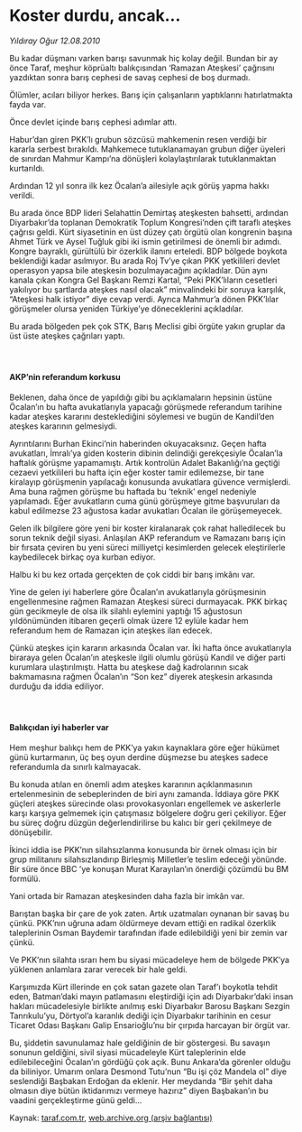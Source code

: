 # Koster durdu, ancak...

*Yıldıray Oğur 12.08.2010*

<div class="yazi"><p>Bu kadar düşmanı varken barışı savunmak hiç kolay değil. Bundan bir ay önce Taraf, meşhur köprüaltı balıkçısından ‘Ramazan Ateşkesi’ çağrısını yazdıktan sonra barış cephesi de savaş cephesi de boş durmadı.</p>
<p>Ölümler, acıları biliyor herkes. Barış için çalışanların yaptıklarını hatırlatmakta fayda var.</p>
<p>Önce devlet içinde barış cephesi adımlar attı.</p>
<p>Habur’dan giren PKK’lı grubun sözcüsü mahkemenin resen verdiği bir kararla serbest bırakıldı. Mahkemece tutuklanamayan grubun diğer üyeleri de sınırdan Mahmur Kampı’na dönüşleri kolaylaştırılarak tutuklanmaktan kurtarıldı.</p>
<p>Ardından 12 yıl sonra ilk kez Öcalan’a ailesiyle açık görüş yapma hakkı verildi.</p>
<p>Bu arada önce BDP lideri Selahattin Demirtaş ateşkesten bahsetti, ardından Diyarbakır’da toplanan Demokratik Toplum Kongresi’nden çift taraflı ateşkes çağrısı geldi. Kürt siyasetinin en üst düzey çatı örgütü olan kongrenin başına Ahmet Türk ve Aysel Tuğluk gibi iki ismin getirilmesi de önemli bir adımdı. Kongre bayraklı, gürültülü bir özerklik ilanını erteledi. BDP bölgede boykota beklendiği kadar asılmıyor. Bu arada Roj Tv’ye çıkan PKK yetkilileri devlet operasyon yapsa bile ateşkesin bozulmayacağını açıkladılar. Dün aynı kanala çıkan Kongra Gel Başkanı Remzi Kartal, “Peki PKK’lıların cesetleri yakılıyor bu şartlarda ateşkes nasıl olacak” minvalindeki bir soruya karşılık, “Ateşkesi halk istiyor” diye cevap verdi. Ayrıca Mahmur’a dönen PKK’lılar görüşmeler olursa yeniden Türkiye’ye döneceklerini açıkladılar.</p>
<p>Bu arada bölgeden pek çok STK, Barış Meclisi gibi örgüte yakın gruplar da üst üste ateşkes çağrıları yaptı.</p>
<h4> </h4>
<h4>AKP’nin referandum korkusu</h4>
<p>Beklenen, daha önce de yapıldığı gibi bu açıklamaların hepsinin üstüne Öcalan’ın bu hafta avukatlarıyla yapacağı görüşmede referandum tarihine kadar ateşkes kararını desteklediğini söylemesi ve bugün de Kandil’den ateşkes kararının gelmesiydi.</p>
<p>Ayrıntılarını Burhan Ekinci’nin haberinden okuyacaksınız. Geçen hafta avukatları, İmralı’ya giden kosterin dibinin delindiği gerekçesiyle Öcalan’la haftalık görüşme yapamamıştı. Artık kontrolün Adalet Bakanlığı’na geçtiği cezaevi yetkilileri bu hafta için eğer koster tamir edilemezse, bir tane kiralayıp görüşmenin yapılacağı konusunda avukatlara güvence vermişlerdi. Ama buna rağmen görüşme bu haftada bu ‘teknik’ engel nedeniyle yapılamadı. Eğer avukatların cuma günü görüşmeye gitme başvuruları da kabul edilmezse 23 ağustosa kadar avukatları Öcalan ile görüşemeyecek.</p>
<p>Gelen ilk bilgilere göre yeni bir koster kiralanarak çok rahat halledilecek bu sorun teknik değil siyasi. Anlaşılan AKP referandum ve Ramazanı barış için bir fırsata çeviren bu yeni süreci milliyetçi kesimlerden gelecek eleştirilerle kaybedilecek birkaç oya kurban ediyor.</p>
<p>Halbu ki bu kez ortada gerçekten de çok ciddi bir barış imkânı var.</p>
<p>Yine de gelen iyi haberlere göre Öcalan’ın avukatlarıyla görüşmesinin engellenmesine rağmen Ramazan Ateşkesi süreci durmayacak. PKK birkaç gün gecikmeyle de olsa ilk silahlı eylemini yaptığı 15 ağustosun yıldönümünden itibaren geçerli olmak üzere 12 eylüle kadar hem referandum hem de Ramazan için ateşkes ilan edecek.</p>
<p>Çünkü ateşkes için kararın arkasında Öcalan var. İki hafta önce avukatlarıyla biraraya gelen Öcalan’ın ateşkesle ilgili olumlu görüşü Kandil ve diğer parti kurumlara ulaştırılmıştı. Hatta bu ateşkese dağ kadrolarının sıcak bakmamasına rağmen Öcalan’ın “Son kez” diyerek ateşkesin arkasında durduğu da iddia ediliyor.</p>
<h4> </h4>
<h4>Balıkçıdan iyi haberler var</h4>
<p>Hem meşhur balıkçı hem de PKK’ya yakın kaynaklara göre eğer hükümet günü kurtarmanın, üç beş oyun derdine düşmezse bu ateşkes sadece referandumla da sınırlı kalmayacak.</p>
<p>Bu konuda atılan en önemli adım ateşkes kararının açıklanmasının ertelenmesinin de sebeplerinden de biri aynı zamanda. İddiaya göre PKK güçleri ateşkes sürecinde olası provokasyonları engellemek ve askerlerle karşı karşıya gelmemek için çatışmasız bölgelere doğru geri çekiliyor. Eğer bu süreç doğru düzgün değerlendirilirse bu kalıcı bir geri çekilmeye de dönüşebilir.</p>
<p>İkinci iddia ise PKK’nın silahsızlanma konusunda bir örnek olması için bir grup militanını silahsızlandırıp Birleşmiş Milletler’e teslim edeceği yönünde. Bir süre önce BBC ’ye konuşan Murat Karayılan’ın önerdiği çözümdü bu BM formülü.</p>
<p>Yani ortada bir Ramazan ateşkesinden daha fazla bir imkân var.</p>
<p>Barıştan başka bir çare de yok zaten. Artık uzatmaları oynanan bir savaş bu çünkü. PKK’nın uğruna adam öldürmeye devam ettiği en radikal özerklik taleplerinin Osman Baydemir tarafından ifade edilebildiği yeni bir zemin var çünkü.</p>
<p>Ve PKK’nın silahta ısrarı hem bu siyasi mücadeleye hem de bölgede PKK’ya yüklenen anlamlara zarar verecek bir hale geldi.</p>
<p>Karşımızda Kürt illerinde en çok satan gazete olan Taraf’ı boykotla tehdit eden, Batman’daki mayın patlamasını eleştirdiği için adı Diyarbakır’daki insan hakları mücadelesiyle birlikte anılmış eski Diyarbakır Barosu Başkanı Sezgin Tanrıkulu’yu, Dörtyol’a karanlık dediği için Diyarbakır tarihinin en cesur Ticaret Odası Başkanı Galip Ensarioğlu’nu bir çırpıda harcayan bir örgüt var.</p>
<p>Bu, şiddetin savunulamaz hale geldiğinin de bir göstergesi. Bu savaşın sonunun geldiğini, sivil siyasi mücadeleyle Kürt taleplerinin elde edilebileceğini Öcalan’ın gördüğü çok açık. Bunu Ankara’da görenler olduğu da biliniyor. Umarım onlara Desmond Tutu’nun “Bu işi çöz Mandela ol” diye seslendiği Başbakan Erdoğan da eklenir. Her meydanda “Bir şehit daha olmasın diye bütün iktidarımızı vermeye hazırız” diyen Başbakan’ın bu vaadini gerçekleştirme günü geldi...</p></div>

Kaynak: [taraf.com.tr](http://www.taraf.com.tr:80/yildiray-ogur/makale-koster-durdu-ancak.htm), [web.archive.org (arşiv bağlantısı)](http://web.archive.org/web/20100815040713/http://www.taraf.com.tr:80/yildiray-ogur/makale-koster-durdu-ancak.htm)

